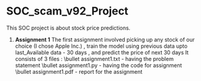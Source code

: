 # SOC_scam_v92_Project

This SOC project is about stock price predictions.

1. **Assignment 1**
The first assignment involved picking up any stock of our choice (I chose Apple Inc.) , train the model using previous data upto last_Available data - 30 days , and predict the price of next 30 days
It consists of 3 files :
\bullet assignment1.txt - having the problem statement
\bullet assignment1.py - having the code for assignment
\bullet assignment1.pdf - report for the assignment



